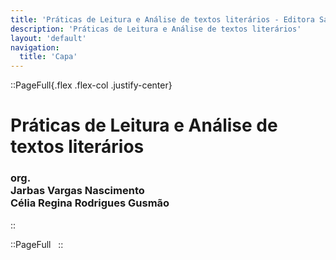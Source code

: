 ```yaml
---
title: 'Práticas de Leitura e Análise de textos literários - Editora Sabiá'
description: 'Práticas de Leitura e Análise de textos literários'
layout: 'default'
navigation:
  title: 'Capa'
---
```


<link rel="stylesheet" href="/9786583942494/css/base.css">

::PageFull{.flex .flex-col .justify-center}

# Práticas de Leitura e Análise de textos literários

### <span class="thin">org.</span><br/>Jarbas Vargas Nascimento <br>Célia Regina Rodrigues Gusmão

::

::PageFull
&nbsp;
::
